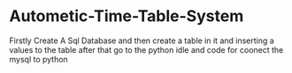# Autometic-Time-Table-System
Firstly Create A Sql Database and then create a table in it and inserting a values to the table 
after that go to the python idle and code for coonect the mysql to python
